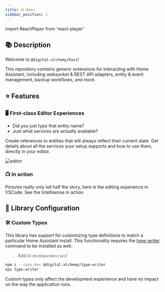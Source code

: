 ```yaml
---
title: 🌐 Hass
sidebar_position: 1
---
```

import ReactPlayer from 'react-player'

## 📚 Description

Welcome to `@digital-alchemy/hass`!

This repository contains generic extensions for interacting with Home Assistant, including websocket & REST API adapters, entity & event management, backup workflows, and more.

## ⭐ Features

### 🖥 First-class Editor Experiences

- Did you just typo that entity name?
- Just what services are actually available?

Create references to entities that will always reflect their current state. Get details about all the services your setup supports and how to use them, directly in your editor.

![editor](/img/editor.png)

### 📺 In action

Pictures really only tell half the story, here is the editing experience in VSCode. See the Intellisense in action

<ReactPlayer playing controls url='/intro.mp4' playing={false} />

## 📒 Library Configuration

### 🛠 Custom Types

This library has support for customizing type definitions to match a particular Home Assistant install. This functionality requires the [type-writer](https://github.com/Digital-Alchemy-TS/type-writer) command to be installed as well.

>
> Add to `devDependencies`!

```bash
npm i --save-dev @digital-alchemy/type-writer
npx type-writer
```

Custom types only affect the development experience and have no impact on the way the application runs.
